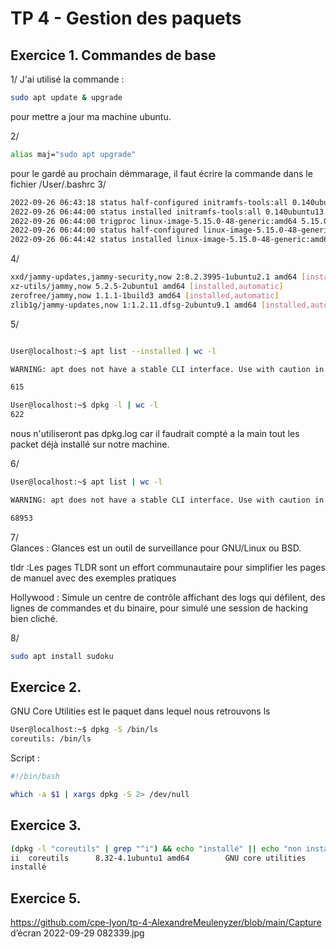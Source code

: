 # TP 4 - Gestion des paquets

## Exercice 1. Commandes de base  

1/ J'ai utilisé la commande : 
```bash 
sudo apt update & upgrade
```
pour mettre a jour ma machine ubuntu.

2/
```bash 
alias maj="sudo apt upgrade"
```
pour le gardé au prochain démmarage, il faut écrire la commande dans le fichier /User/.bashrc
3/
```bash 
2022-09-26 06:43:18 status half-configured initramfs-tools:all 0.140ubuntu13
2022-09-26 06:44:00 status installed initramfs-tools:all 0.140ubuntu13
2022-09-26 06:44:00 trigproc linux-image-5.15.0-48-generic:amd64 5.15.0-48.54 <none>
2022-09-26 06:44:00 status half-configured linux-image-5.15.0-48-generic:amd64 5.15.0-48.54
2022-09-26 06:44:42 status installed linux-image-5.15.0-48-generic:amd64 5.15.0-48.54
```

4/
```bash
xxd/jammy-updates,jammy-security,now 2:8.2.3995-1ubuntu2.1 amd64 [installed,automatic]
xz-utils/jammy,now 5.2.5-2ubuntu1 amd64 [installed,automatic]
zerofree/jammy,now 1.1.1-1build3 amd64 [installed,automatic]
zlib1g/jammy-updates,now 1:1.2.11.dfsg-2ubuntu9.1 amd64 [installed,automatic]zstd/jammy,now 1.4.8+dfsg-3build1 amd64 [installed,automatic]
```

5/
```bash

User@localhost:~$ apt list --installed | wc -l

WARNING: apt does not have a stable CLI interface. Use with caution in scripts.

615
```
```bash
User@localhost:~$ dpkg -l | wc -l
622
```
nous n'utiliseront pas dpkg.log car il faudrait compté a la main tout les packet déjà installé sur notre machine.

6/
```bash
User@localhost:~$ apt list | wc -l

WARNING: apt does not have a stable CLI interface. Use with caution in scripts.

68953
```

7/   
Glances : Glances est un outil de surveillance pour GNU/Linux ou BSD.  

tldr :Les pages TLDR sont un effort communautaire pour simplifier les pages de manuel avec des exemples pratiques  

Hollywood : Simule un centre de contrôle affichant des logs qui défilent, des lignes de commandes et du binaire, pour simulé une session de hacking bien cliché.  

8/
```bash
sudo apt install sudoku
```

## Exercice 2.
GNU Core Utilities est le paquet dans lequel nous retrouvons ls
```bash
User@localhost:~$ dpkg -S /bin/ls
coreutils: /bin/ls
```
Script : 
```bash
#!/bin/bash

which -a $1 | xargs dpkg -S 2> /dev/null
```
 ## Exercice 3.

```bash
(dpkg -l "coreutils" | grep "^i") && echo "installé" || echo "non installé"
ii  coreutils      8.32-4.1ubuntu1 amd64        GNU core utilities
installé
```

 ## Exercice 5.

https://github.com/cpe-lyon/tp-4-AlexandreMeulenyzer/blob/main/Capture d’écran 2022-09-29 082339.jpg

 










